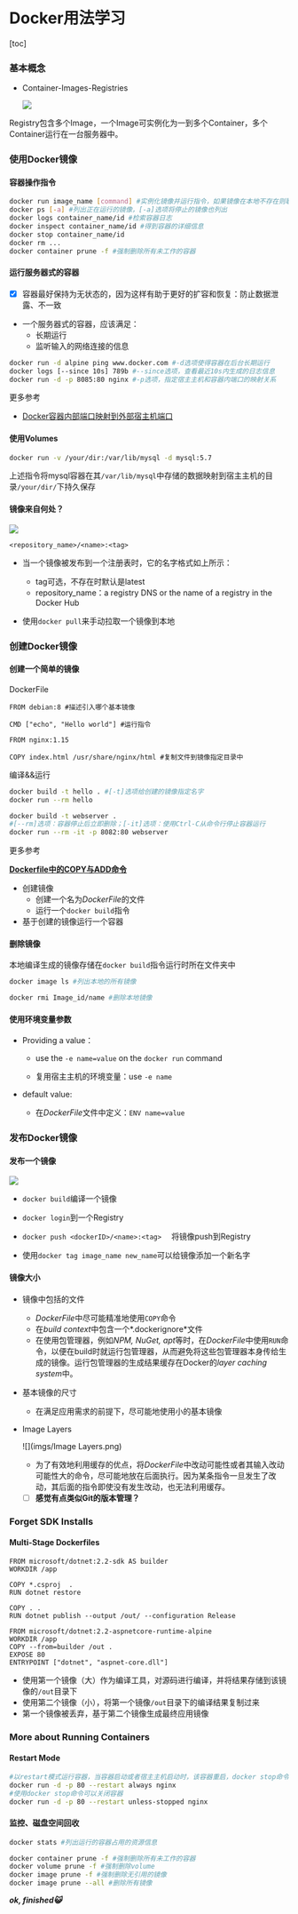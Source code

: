 # Docker用法学习

[toc]



### 基本概念

- Container-Images-Registries

  ![](imgs/基本概念.png)

Registry包含多个Image，一个Image可实例化为一到多个Container，多个Container运行在一台服务器中。

### 使用Docker镜像

#### 容器操作指令

```bash
docker run image_name [command] #实例化镜像并运行指令，如果镜像在本地不存在则联网下载
docker ps [-a] #列出正在运行的镜像，[-a]选项将停止的镜像也列出
docker logs container_name/id #检索容器日志
docker inspect container_name/id #得到容器的详细信息
docker stop container_name/id
docker rm ... 
docker container prune -f #强制删除所有未工作的容器
```

#### 运行服务器式的容器

- [x] 容器最好保持为无状态的，因为这样有助于更好的扩容和恢复：防止数据泄露、不一致

- 一个服务器式的容器，应该满足：
  - 长期运行
  - 监听输入的网络连接的信息

```bash
docker run -d alpine ping www.docker.com #-d选项使得容器在后台长期运行
docker logs [--since 10s] 789b #--since选项，查看最近10s内生成的日志信息
docker run -d -p 8085:80 nginx #-p选项，指定宿主主机和容器内端口的映射关系
```

更多参考

- [Docker容器内部端口映射到外部宿主机端口](https://www.cnblogs.com/kevingrace/p/9453987.html)

#### 使用Volumes

```bash
docker run -v /your/dir:/var/lib/mysql -d mysql:5.7 
```

上述指令将mysql容器在其`/var/lib/mysql`中存储的数据映射到宿主主机的目录`/your/dir/`下持久保存

#### 镜像来自何处？

![](imgs/拉取镜像.png)

```
<repository_name>/<name>:<tag>
```

- 当一个镜像被发布到一个注册表时，它的名字格式如上所示：
  - tag可选，不存在时默认是latest
  - repository_name：a registry DNS or the name of a registry in the Docker Hub

- 使用`docker pull`来手动拉取一个镜像到本地

### 创建Docker镜像

#### 创建一个简单的镜像

DockerFile

```
FROM debian:8 #描述引入哪个基本镜像

CMD ["echo", "Hello world"] #运行指令
```

```
FROM nginx:1.15

COPY index.html /usr/share/nginx/html #复制文件到镜像指定目录中
```

编译&&运行

```bash
docker build -t hello . #[-t]选项给创建的镜像指定名字
docker run --rm hello 
```

```bash
docker build -t webserver .
#[--rm]选项：容器停止后立即删除；[-it]选项：使用Ctrl-C从命令行停止容器运行
docker run --rm -it -p 8082:80 webserver
```

更多参考

**[Dockerfile中的COPY与ADD命令](https://www.cnblogs.com/sparkdev/p/9573248.html)**

- 创建镜像
  - 创建一个名为*DockerFile*的文件
  - 运行一个`docker build`指令
- 基于创建的镜像运行一个容器

#### 删除镜像

本地编译生成的镜像存储在`docker build`指令运行时所在文件夹中

```bash
docker image ls #列出本地的所有镜像

docker rmi Image_id/name #删除本地镜像
```

#### 使用环境变量参数

- Providing a value：

  - use the `-e name=value` on the `docker run` command

  - 复用宿主主机的环境变量：use `-e name`

- default value:
  - 在*DockerFile*文件中定义：`ENV name=value`

### 发布Docker镜像

#### 发布一个镜像

![](imgs/发布镜像.png)

- `docker build`编译一个镜像
- `docker login`到一个Registry
- `docker push <dockerID>/<name>:<tag>  ` 将镜像push到Registry

- 使用`docker tag image_name new_name`可以给镜像添加一个新名字

#### 镜像大小

- 镜像中包括的文件
  - *DockerFile*中尽可能精准地使用`COPY`命令
  - 在*build context*中包含一个*.dockerignore*文件
  - 在使用包管理器，例如*NPM, NuGet, apt*等时，在*DockerFile*中使用`RUN`命令，以便在build时就运行包管理器，从而避免将这些包管理器本身传给生成的镜像。运行包管理器的生成结果缓存在Docker的*layer caching system*中。

- 基本镜像的尺寸

  - 在满足应用需求的前提下，尽可能地使用小的基本镜像

- Image Layers

  ![](imgs/Image Layers.png)

  - 为了有效地利用缓存的优点，将*DockerFile*中改动可能性或者其输入改动可能性大的命令，尽可能地放在后面执行。因为某条指令一旦发生了改动，其后面的指令即使没有发生改动，也无法利用缓存。

  - [ ] **感觉有点类似Git的版本管理？**

### Forget SDK Installs

#### Multi-Stage Dockerfiles

```
FROM microsoft/dotnet:2.2-sdk AS builder
WORKDIR /app

COPY *.csproj  .
RUN dotnet restore

COPY . .
RUN dotnet publish --output /out/ --configuration Release

FROM microsoft/dotnet:2.2-aspnetcore-runtime-alpine
WORKDIR /app
COPY --from=builder /out .
EXPOSE 80
ENTRYPOINT ["dotnet", "aspnet-core.dll"]
```

- 使用第一个镜像（大）作为编译工具，对源码进行编译，并将结果存储到该镜像的`/out`目录下
- 使用第二个镜像（小），将第一个镜像`/out`目录下的编译结果复制过来
- 第一个镜像被丢弃，基于第二个镜像生成最终应用镜像

### More about Running Containers

#### Restart Mode

```bash
#以restart模式运行容器，当容器启动或者宿主主机启动时，该容器重启，docker stop命令无效
docker run -d -p 80 --restart always nginx 
#使用docker stop命令可以关闭容器
docker run -d -p 80 --restart unless-stopped nginx
```

#### 监控、磁盘空间回收

```bash
docker stats #列出运行的容器占用的资源信息

docker container prune -f #强制删除所有未工作的容器
docker volume prune -f #强制删除volume
docker image prune -f #强制删除无引用的镜像
docker image prune --all #删除所有镜像
```

***ok, finished:smiley_cat:***

